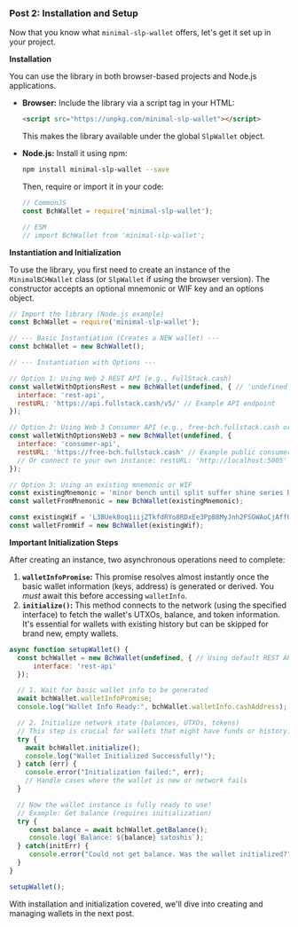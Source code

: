 ### Post 2: Installation and Setup

Now that you know what `minimal-slp-wallet` offers, let's get it set up in your project.

**Installation**

You can use the library in both browser-based projects and Node.js applications.

* **Browser:**
    Include the library via a script tag in your HTML:
    ```html
    <script src="https://unpkg.com/minimal-slp-wallet"></script>
    ```
    This makes the library available under the global `SlpWallet` object.

* **Node.js:**
    Install it using npm:
    ```bash
    npm install minimal-slp-wallet --save
    ```
    Then, require or import it in your code:
    ```javascript
    // CommonJS
    const BchWallet = require('minimal-slp-wallet');

    // ESM
    // import BchWallet from 'minimal-slp-wallet';
    ```

**Instantiation and Initialization**

To use the library, you first need to create an instance of the `MinimalBCHWallet` class (or `SlpWallet` if using the browser version). The constructor accepts an optional mnemonic or WIF key and an options object.

```javascript
// Import the library (Node.js example)
const BchWallet = require('minimal-slp-wallet');

// --- Basic Instantiation (Creates a NEW wallet) ---
const bchWallet = new BchWallet();

// --- Instantiation with Options ---

// Option 1: Using Web 2 REST API (e.g., FullStack.cash)
const walletWithOptionsRest = new BchWallet(undefined, { // 'undefined' creates a new wallet
  interface: 'rest-api',
  restURL: 'https://api.fullstack.cash/v5/' // Example API endpoint
});

// Option 2: Using Web 3 Consumer API (e.g., free-bch.fullstack.cash or local consumer)
const walletWithOptionsWeb3 = new BchWallet(undefined, {
  interface: 'consumer-api',
  restURL: 'https://free-bch.fullstack.cash' // Example public consumer endpoint
  // Or connect to your own instance: restURL: 'http://localhost:5005'
});

// Option 3: Using an existing mnemonic or WIF
const existingMnemonic = 'minor bench until split suffer shine series bag avoid cruel orient aunt';
const walletFromMnemonic = new BchWallet(existingMnemonic);

const existingWif = 'L3BUek8oq1iijZTkfdRYo8RDxEe3PpB8MyJnh2FSGWAoCjAffQCp';
const walletFromWif = new BchWallet(existingWif);
```

**Important Initialization Steps**

After creating an instance, two asynchronous operations need to complete:

1.  **`walletInfoPromise`:** This promise resolves almost instantly once the basic wallet information (keys, address) is generated or derived. You *must* await this before accessing `walletInfo`.
2.  **`initialize()`:** This method connects to the network (using the specified interface) to fetch the wallet's UTXOs, balance, and token information. It's essential for wallets with existing history but can be skipped for brand new, empty wallets.

```javascript
async function setupWallet() {
  const bchWallet = new BchWallet(undefined, { // Using default REST API
      interface: 'rest-api'
  });

  // 1. Wait for basic wallet info to be generated
  await bchWallet.walletInfoPromise;
  console.log("Wallet Info Ready:", bchWallet.walletInfo.cashAddress);

  // 2. Initialize network state (balances, UTXOs, tokens)
  // This step is crucial for wallets that might have funds or history.
  try {
    await bchWallet.initialize();
    console.log("Wallet Initialized Successfully!");
  } catch (err) {
    console.error("Initialization failed:", err);
    // Handle cases where the wallet is new or network fails
  }

  // Now the wallet instance is fully ready to use!
  // Example: Get balance (requires initialization)
  try {
     const balance = await bchWallet.getBalance();
     console.log(`Balance: ${balance} satoshis`);
  } catch(initErr) {
     console.error("Could not get balance. Was the wallet initialized?", initErr);
  }
}

setupWallet();
```

With installation and initialization covered, we'll dive into creating and managing wallets in the next post.
